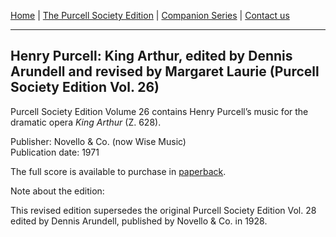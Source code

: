 [Home](/index.md)  |  [The Purcell Society Edition](/purcell-society-edition.md)  |  [Companion Series](/purcell-society-companion-series.md)  |  [Contact us](/contact-us.md)

***  

## Henry Purcell: King Arthur, edited by Dennis Arundell and revised by Margaret Laurie (Purcell Society Edition Vol. 26)  

Purcell Society Edition Volume 26 contains Henry Purcell’s music for the dramatic opera *King Arthur* (Z. 628).  

Publisher: Novello & Co. (now Wise Music)  
Publication date: 1971  

The full score is available to purchase in [paperback](https://www.musicroom.com/product/musnov151026/purcell-society-volume-26.aspx).

Note about the edition:  

This revised edition supersedes the original Purcell Society Edition Vol. 28 edited by Dennis Arundell, published by Novello & Co. in 1928.
